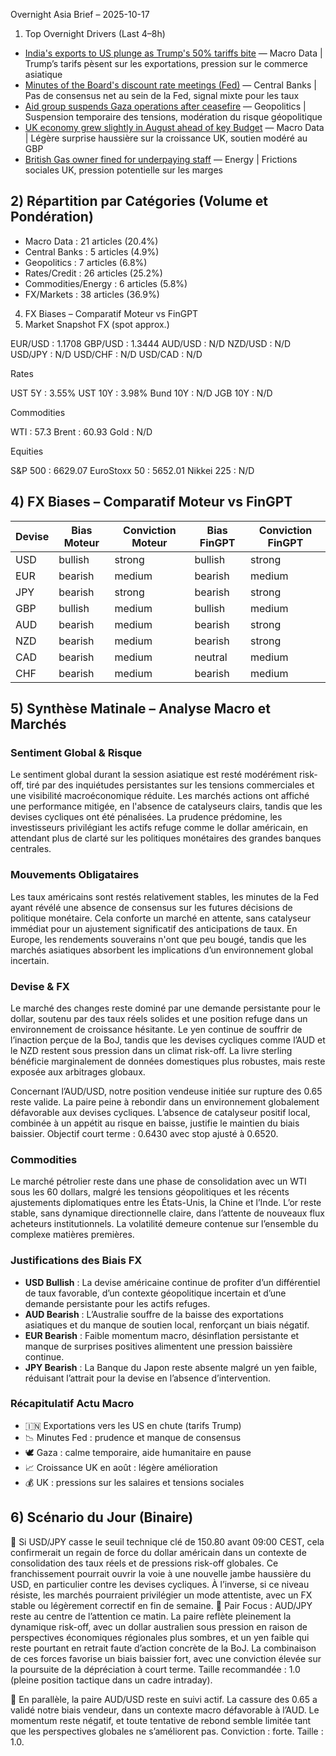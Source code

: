Overnight Asia Brief – 2025-10-17
1) Top Overnight Drivers (Last 4–8h)
- [India's exports to US plunge as Trump's 50% tariffs bite](https://www.bbc.com/news/articles/c70jw0nylrgo) — Macro Data | Trump’s tarifs pèsent sur les exportations, pression sur le commerce asiatique
- [Minutes of the Board's discount rate meetings (Fed)](https://www.federalreserve.gov/newsevents/pressreleases/monetary20251014a.htm) — Central Banks | Pas de consensus net au sein de la Fed, signal mixte pour les taux
- [Aid group suspends Gaza operations after ceasefire](https://www.bbc.com/news/articles/cgjd783ywn3o) — Geopolitics | Suspension temporaire des tensions, modération du risque géopolitique
- [UK economy grew slightly in August ahead of key Budget](https://www.bbc.com/news/articles/cq65j9pm508o) — Macro Data | Légère surprise haussière sur la croissance UK, soutien modéré au GBP
- [British Gas owner fined for underpaying staff](https://www.bbc.com/news/articles/c4g7zrmpld0o) — Energy | Frictions sociales UK, pression potentielle sur les marges
## 2) Répartition par Catégories (Volume et Pondération)
- Macro Data : 21 articles (20.4%)
- Central Banks : 5 articles (4.9%)
- Geopolitics : 7 articles (6.8%)
- Rates/Credit : 26 articles (25.2%)
- Commodities/Energy : 6 articles (5.8%)
- FX/Markets : 38 articles (36.9%)
4) FX Biases – Comparatif Moteur vs FinGPT
3) Market Snapshot
FX (spot approx.)

EUR/USD : 1.1708
GBP/USD : 1.3444
AUD/USD : N/D
NZD/USD : N/D
USD/JPY : N/D
USD/CHF : N/D
USD/CAD : N/D

Rates

UST 5Y : 3.55%
UST 10Y : 3.98%
Bund 10Y : N/D
JGB 10Y : N/D

Commodities

WTI : 57.3
Brent : 60.93
Gold : N/D

Equities

S&P 500 : 6629.07
EuroStoxx 50 : 5652.01
Nikkei 225 : N/D

## 4) FX Biases – Comparatif Moteur vs FinGPT
| Devise | Bias Moteur | Conviction Moteur | Bias FinGPT | Conviction FinGPT |
|--------|--------------|-------------------|-------------|--------------------|
| USD    | bullish      | strong            | bullish     | strong             |
| EUR    | bearish      | medium            | bearish     | medium             |
| JPY    | bearish      | strong            | bearish     | strong             |
| GBP    | bullish      | medium            | bullish     | medium             |
| AUD    | bearish      | medium            | bearish     | strong             |
| NZD    | bearish      | medium            | bearish     | strong             |
| CAD    | bearish      | medium            | neutral     | medium             |
| CHF    | bearish      | medium            | bearish     | medium             |

## 5) Synthèse Matinale – Analyse Macro et Marchés
### Sentiment Global & Risque
Le sentiment global durant la session asiatique est resté modérément risk-off, tiré par des inquiétudes persistantes sur les tensions commerciales et une visibilité macroéconomique réduite. Les marchés actions ont affiché une performance mitigée, en l'absence de catalyseurs clairs, tandis que les devises cycliques ont été pénalisées. La prudence prédomine, les investisseurs privilégiant les actifs refuge comme le dollar américain, en attendant plus de clarté sur les politiques monétaires des grandes banques centrales.
### Mouvements Obligataires
Les taux américains sont restés relativement stables, les minutes de la Fed ayant révélé une absence de consensus sur les futures décisions de politique monétaire. Cela conforte un marché en attente, sans catalyseur immédiat pour un ajustement significatif des anticipations de taux. En Europe, les rendements souverains n'ont que peu bougé, tandis que les marchés asiatiques absorbent les implications d’un environnement global incertain.
### Devise & FX
Le marché des changes reste dominé par une demande persistante pour le dollar, soutenu par des taux réels solides et une position refuge dans un environnement de croissance hésitante. Le yen continue de souffrir de l’inaction perçue de la BoJ, tandis que les devises cycliques comme l’AUD et le NZD restent sous pression dans un climat risk-off. La livre sterling bénéficie marginalement de données domestiques plus robustes, mais reste exposée aux arbitrages globaux.

Concernant l’AUD/USD, notre position vendeuse initiée sur rupture des 0.65 reste valide. La paire peine à rebondir dans un environnement globalement défavorable aux devises cycliques. L’absence de catalyseur positif local, combinée à un appétit au risque en baisse, justifie le maintien du biais baissier. Objectif court terme : 0.6430 avec stop ajusté à 0.6520.
### Commodities
Le marché pétrolier reste dans une phase de consolidation avec un WTI sous les 60 dollars, malgré les tensions géopolitiques et les récents ajustements diplomatiques entre les États-Unis, la Chine et l’Inde. L’or reste stable, sans dynamique directionnelle claire, dans l’attente de nouveaux flux acheteurs institutionnels. La volatilité demeure contenue sur l’ensemble du complexe matières premières.
### Justifications des Biais FX
- **USD Bullish** : La devise américaine continue de profiter d’un différentiel de taux favorable, d’un contexte géopolitique incertain et d’une demande persistante pour les actifs refuges.
- **AUD Bearish** : L’Australie souffre de la baisse des exportations asiatiques et du manque de soutien local, renforçant un biais négatif.
- **EUR Bearish** : Faible momentum macro, désinflation persistante et manque de surprises positives alimentent une pression baissière continue.
- **JPY Bearish** : La Banque du Japon reste absente malgré un yen faible, réduisant l’attrait pour la devise en l’absence d’intervention.
### Récapitulatif Actu Macro
- 🇮🇳 Exportations vers les US en chute (tarifs Trump)
- 📉 Minutes Fed : prudence et manque de consensus
- 🕊️ Gaza : calme temporaire, aide humanitaire en pause
- 📈 Croissance UK en août : légère amélioration
- 💰 UK : pressions sur les salaires et tensions sociales
## 6) Scénario du Jour (Binaire)
🎯 Si USD/JPY casse le seuil technique clé de 150.80 avant 09:00 CEST, cela confirmerait un regain de force du dollar américain dans un contexte de consolidation des taux réels et de pressions risk-off globales. Ce franchissement pourrait ouvrir la voie à une nouvelle jambe haussière du USD, en particulier contre les devises cycliques. À l’inverse, si ce niveau résiste, les marchés pourraient privilégier un mode attentiste, avec un FX stable ou légèrement correctif en fin de semaine.
🎯 Pair Focus : AUD/JPY reste au centre de l’attention ce matin. La paire reflète pleinement la dynamique risk-off, avec un dollar australien sous pression en raison de perspectives économiques régionales plus sombres, et un yen faible qui reste pourtant en retrait faute d’action concrète de la BoJ. La combinaison de ces forces favorise un biais baissier fort, avec une conviction élevée sur la poursuite de la dépréciation à court terme. Taille recommandée : 1.0 (pleine position tactique dans un cadre intraday).

🎯 En parallèle, la paire AUD/USD reste en suivi actif. La cassure des 0.65 a validé notre biais vendeur, dans un contexte macro défavorable à l’AUD. Le momentum reste négatif, et toute tentative de rebond semble limitée tant que les perspectives globales ne s’améliorent pas. Conviction : forte. Taille : 1.0.
